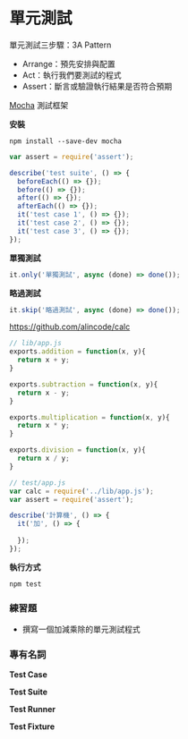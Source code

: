 # 單元測試

單元測試三步驟：3A Pattern

* Arrange：預先安排與配置
* Act：執行我們要測試的程式
* Assert：斷言或驗證執行結果是否符合預期

[Mocha](https://mochajs.org/) 測試框架

**安裝**

```
npm install --save-dev mocha
```

```js
var assert = require('assert');

describe('test suite', () => {
  beforeEach(() => {});
  before(() => {});
  after(() => {});
  afterEach(() => {});
  it('test case 1', () => {});
  it('test case 2', () => {});
  it('test case 3', () => {});
});
```

**單獨測試**

```js
it.only('單獨測試', async (done) => done());
```

**略過測試**

```js
it.skip('略過測試', async (done) => done());
```

<https://github.com/alincode/calc>

```js
// lib/app.js
exports.addition = function(x, y){
  return x + y;
}

exports.subtraction = function(x, y){
  return x - y;
}

exports.multiplication = function(x, y){
  return x * y;
}

exports.division = function(x, y){
  return x / y;
}
```

```js
// test/app.js
var calc = require('../lib/app.js');
var assert = require('assert');

describe('計算機', () => {
  it('加', () => {
    
  });
});
```

**執行方式**

```
npm test
```

### 練習題

* 撰寫一個加減乘除的單元測試程式

### 專有名詞

**Test Case**

**Test Suite**

**Test Runner**

**Test Fixture**